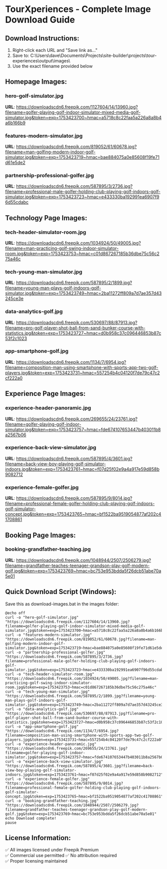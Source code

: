 # TourXperiences - Complete Image Download Guide

## Download Instructions:
1. Right-click each URL and "Save link as..."
2. Save to: C:\Users\dave\Documents\Projects\site-builder\projects\tour-experiences\output\images\
3. Use the exact filename provided below

## Homepage Images:

### hero-golf-simulator.jpg
**URL**: https://downloadscdn6.freepik.com/1127604/14/13960.jpg?filename=golfer-playing-golf-indoor-simulator-mixed-media-golf-simulator.jpg&token=exp=1753423700~hmac=a5718c8c22faa5a226a8a8b4a6b166b9

### features-modern-simulator.jpg  
**URL**: https://downloadscdn6.freepik.com/819052/61/60678.jpg?filename=man-golfing-modern-indoor-golf-simulator.jpg&token=exp=1753423719~hmac=bae884075a0e85608f19fe71d61e5de2

### partnership-professional-golfer.jpg
**URL**: https://downloadscdn6.freepik.com/587895/3/2736.jpg?filename=professional-male-golfer-holding-club-playing-golf-indoors-golf-simulator.jpg&token=exp=1753423723~hmac=e433330ba192991ea6907f96d55cdabc

## Technology Page Images:

### tech-header-simulator-room.jpg
**URL**: https://downloadscdn6.freepik.com/1034924/50/49005.jpg?filename=man-practicing-golf-swing-indoor-simulator-room.jpg&token=exp=1753423753~hmac=c01d867267185b36dbe75c56c275a46c

### tech-young-man-simulator.jpg
**URL**: https://downloadscdn6.freepik.com/587895/2/1899.jpg?filename=young-man-plays-golf-indoors-golf-simulator.jpg&token=exp=1753423749~hmac=2ba11272ff809a7d7ae357d43245ce3e

### data-analytics-golf.jpg  
**URL**: https://downloadscdn6.freepik.com/530697/88/87913.jpg?filename=pro-golf-player-shot-ball-from-sand-bunker-course-with-statistics.jpg&token=exp=1753423727~hmac=d0b958c37c096446853b87c53f2c1023

### app-smartphone-golf.jpg
**URL**: https://downloadscdn6.freepik.com/1134/7/6954.jpg?filename=composition-man-using-smartphone-with-sports-app-two-golf-players.jpg&token=exp=1753423731~hmac=557254b4c04120f7de79c47c2cf222a0

## Experience Page Images:

### experience-header-panoramic.jpg
**URL**: https://downloadscdn6.freepik.com/269655/24/23761.jpg?filename=golfer-playing-golf-indoor-simulator.jpg&token=exp=1753423757~hmac=fde674107653447b403011b8a2567b06

### experience-back-view-simulator.jpg
**URL**: https://downloadscdn6.freepik.com/587895/4/3601.jpg?filename=back-view-boy-playing-golf-simulator-indoors.jpg&token=exp=1753423761~hmac=f07d25f02e9a4a917e59d858b9082712

### experience-female-golfer.jpg
**URL**: https://downloadscdn6.freepik.com/587895/9/8014.jpg?filename=professional-female-golfer-holding-club-playing-golf-indoors-golf-simulator-concept.jpg&token=exp=1753423765~hmac=bf1522ba9519054877af202c41708861

## Booking Page Images:

### booking-grandfather-teaching.jpg
**URL**: https://downloadscdn6.freepik.com/1048944/2507/2506279.jpg?filename=grandfather-teaches-teenager-grandson-play-golf-modern-golf.jpg&token=exp=1753423769~hmac=bc753e953bdda5f26dcb51abe70a5e01

## Quick Download Script (Windows):
Save this as download-images.bat in the images folder:

```batch
@echo off
curl -o "hero-golf-simulator.jpg" "https://downloadscdn6.freepik.com/1127604/14/13960.jpg?filename=golfer-playing-golf-indoor-simulator-mixed-media-golf-simulator.jpg&token=exp=1753423700~hmac=a5718c8c22faa5a226a8a8b4a6b166b9"
curl -o "features-modern-simulator.jpg" "https://downloadscdn6.freepik.com/819052/61/60678.jpg?filename=man-golfing-modern-indoor-golf-simulator.jpg&token=exp=1753423719~hmac=bae884075a0e85608f19fe71d61e5de2"
curl -o "partnership-professional-golfer.jpg" "https://downloadscdn6.freepik.com/587895/3/2736.jpg?filename=professional-male-golfer-holding-club-playing-golf-indoors-golf-simulator.jpg&token=exp=1753423723~hmac=e433330ba192991ea6907f96d55cdabc"
curl -o "tech-header-simulator-room.jpg" "https://downloadscdn6.freepik.com/1034924/50/49005.jpg?filename=man-practicing-golf-swing-indoor-simulator-room.jpg&token=exp=1753423753~hmac=c01d867267185b36dbe75c56c275a46c"
curl -o "tech-young-man-simulator.jpg" "https://downloadscdn6.freepik.com/587895/2/1899.jpg?filename=young-man-plays-golf-indoors-golf-simulator.jpg&token=exp=1753423749~hmac=2ba11272ff809a7d7ae357d43245ce3e"
curl -o "data-analytics-golf.jpg" "https://downloadscdn6.freepik.com/530697/88/87913.jpg?filename=pro-golf-player-shot-ball-from-sand-bunker-course-with-statistics.jpg&token=exp=1753423727~hmac=d0b958c37c096446853b87c53f2c1023"
curl -o "app-smartphone-golf.jpg" "https://downloadscdn6.freepik.com/1134/7/6954.jpg?filename=composition-man-using-smartphone-with-sports-app-two-golf-players.jpg&token=exp=1753423731~hmac=557254b4c04120f7de79c47c2cf222a0"
curl -o "experience-header-panoramic.jpg" "https://downloadscdn6.freepik.com/269655/24/23761.jpg?filename=golfer-playing-golf-indoor-simulator.jpg&token=exp=1753423757~hmac=fde674107653447b403011b8a2567b06"
curl -o "experience-back-view-simulator.jpg" "https://downloadscdn6.freepik.com/587895/4/3601.jpg?filename=back-view-boy-playing-golf-simulator-indoors.jpg&token=exp=1753423761~hmac=f07d25f02e9a4a917e59d858b9082712"
curl -o "experience-female-golfer.jpg" "https://downloadscdn6.freepik.com/587895/9/8014.jpg?filename=professional-female-golfer-holding-club-playing-golf-indoors-golf-simulator-concept.jpg&token=exp=1753423765~hmac=bf1522ba9519054877af202c41708861"
curl -o "booking-grandfather-teaching.jpg" "https://downloadscdn6.freepik.com/1048944/2507/2506279.jpg?filename=grandfather-teaches-teenager-grandson-play-golf-modern-golf.jpg&token=exp=1753423769~hmac=bc753e953bdda5f26dcb51abe70a5e01"
echo Download complete!
pause
```

## License Information:
✅ All images licensed under Freepik Premium  
✅ Commercial use permitted
✅ No attribution required  
✅ Proper licensing maintained